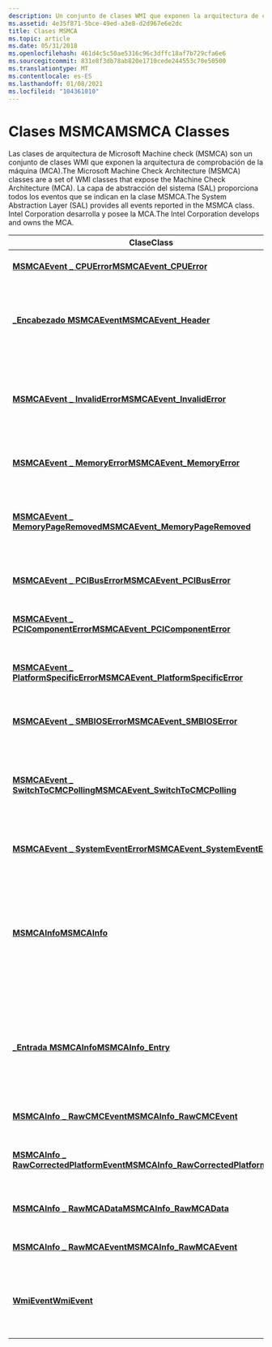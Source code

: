 ```yaml
---
description: Un conjunto de clases WMI que exponen la arquitectura de comprobación automática (MCA). La capa de abstracción del sistema (SAL) proporciona todos los eventos que se indican en la clase MSMCA. Intel Corporation desarrolla y posee la MCA.
ms.assetid: 4e35f871-5bce-49ed-a3e8-d2d967e6e2dc
title: Clases MSMCA
ms.topic: article
ms.date: 05/31/2018
ms.openlocfilehash: 461d4c5c50ae5316c96c3dffc18af7b729cfa6e6
ms.sourcegitcommit: 831e8f3db78ab820e1710cede244553c70e50500
ms.translationtype: MT
ms.contentlocale: es-ES
ms.lasthandoff: 01/08/2021
ms.locfileid: "104361010"
---
```

# <a name="msmca-classes"></a><span data-ttu-id="de539-105">Clases MSMCA</span><span class="sxs-lookup"><span data-stu-id="de539-105">MSMCA Classes</span></span>

<span data-ttu-id="de539-106">Las clases de arquitectura de Microsoft Machine check (MSMCA) son un conjunto de clases WMI que exponen la arquitectura de comprobación de la máquina (MCA).</span><span class="sxs-lookup"><span data-stu-id="de539-106">The Microsoft Machine Check Architecture (MSMCA) classes are a set of WMI classes that expose the Machine Check Architecture (MCA).</span></span> <span data-ttu-id="de539-107">La capa de abstracción del sistema (SAL) proporciona todos los eventos que se indican en la clase MSMCA.</span><span class="sxs-lookup"><span data-stu-id="de539-107">The System Abstraction Layer (SAL) provides all events reported in the MSMCA class.</span></span> <span data-ttu-id="de539-108">Intel Corporation desarrolla y posee la MCA.</span><span class="sxs-lookup"><span data-stu-id="de539-108">The Intel Corporation develops and owns the MCA.</span></span>



| <span data-ttu-id="de539-109">Clase</span><span class="sxs-lookup"><span data-stu-id="de539-109">Class</span></span>                                                                               | <span data-ttu-id="de539-110">Descripción</span><span class="sxs-lookup"><span data-stu-id="de539-110">Description</span></span>                                                                                            |
|-------------------------------------------------------------------------------------|--------------------------------------------------------------------------------------------------------|
| [<span data-ttu-id="de539-111">**MSMCAEvent \_ CPUError**</span><span class="sxs-lookup"><span data-stu-id="de539-111">**MSMCAEvent\_CPUError**</span></span>](msmcaevent-cpuerror.md)                                 | <span data-ttu-id="de539-112">Representa un evento de error de CPU.</span><span class="sxs-lookup"><span data-stu-id="de539-112">Represents a CPU error event.</span></span>                                                                          |
| [<span data-ttu-id="de539-113">**\_Encabezado MSMCAEvent**</span><span class="sxs-lookup"><span data-stu-id="de539-113">**MSMCAEvent\_Header**</span></span>](msmcaevent-header.md)                                     | <span data-ttu-id="de539-114">Representa el encabezado común que usan todas las clases MSMCAEvent.</span><span class="sxs-lookup"><span data-stu-id="de539-114">Represents the common header that all MSMCAEvent classes use.</span></span>                                          |
| [<span data-ttu-id="de539-115">**MSMCAEvent \_ InvalidError**</span><span class="sxs-lookup"><span data-stu-id="de539-115">**MSMCAEvent\_InvalidError**</span></span>](msmcaevent-invaliderror.md)                         | <span data-ttu-id="de539-116">Representa un error no válido de arquitectura de comprobación de memoria (MCA).</span><span class="sxs-lookup"><span data-stu-id="de539-116">Represents a Memory Check Architecture (MCA) invalid error.</span></span>                                            |
| [<span data-ttu-id="de539-117">**MSMCAEvent \_ MemoryError**</span><span class="sxs-lookup"><span data-stu-id="de539-117">**MSMCAEvent\_MemoryError**</span></span>](msmcaevent-memoryerror.md)                           | <span data-ttu-id="de539-118">Representa un evento de error de memoria MCA.</span><span class="sxs-lookup"><span data-stu-id="de539-118">Represents an MCA memory error event.</span></span>                                                                  |
| [<span data-ttu-id="de539-119">**MSMCAEvent \_ MemoryPageRemoved**</span><span class="sxs-lookup"><span data-stu-id="de539-119">**MSMCAEvent\_MemoryPageRemoved**</span></span>](msmcaevent-memorypageremoved.md)               | <span data-ttu-id="de539-120">Indica que el sistema operativo ha quitado una página física de memoria.</span><span class="sxs-lookup"><span data-stu-id="de539-120">Indicates that the operating system removed a physical page of memory.</span></span>                                 |
| [<span data-ttu-id="de539-121">**MSMCAEvent \_ PCIBusError**</span><span class="sxs-lookup"><span data-stu-id="de539-121">**MSMCAEvent\_PCIBusError**</span></span>](msmcaevent-pcibuserror.md)                           | <span data-ttu-id="de539-122">Representa un error de bus PCI de MCA.</span><span class="sxs-lookup"><span data-stu-id="de539-122">Represents an MCA PCI bus error.</span></span>                                                                       |
| [<span data-ttu-id="de539-123">**MSMCAEvent \_ PCIComponentError**</span><span class="sxs-lookup"><span data-stu-id="de539-123">**MSMCAEvent\_PCIComponentError**</span></span>](msmcaevent-pcicomponenterror.md)               | <span data-ttu-id="de539-124">Representa un error de componente PCI MCA.</span><span class="sxs-lookup"><span data-stu-id="de539-124">Represents an MCA PCI component error.</span></span>                                                                 |
| [<span data-ttu-id="de539-125">**MSMCAEvent \_ PlatformSpecificError**</span><span class="sxs-lookup"><span data-stu-id="de539-125">**MSMCAEvent\_PlatformSpecificError**</span></span>](msmcaevent-platformspecificerror.md)       | <span data-ttu-id="de539-126">Representa un error específico de la plataforma MCA.</span><span class="sxs-lookup"><span data-stu-id="de539-126">Represents an MCA platform-specific error.</span></span>                                                             |
| [<span data-ttu-id="de539-127">**MSMCAEvent \_ SMBIOSError**</span><span class="sxs-lookup"><span data-stu-id="de539-127">**MSMCAEvent\_SMBIOSError**</span></span>](msmcaevent-smbioserror.md)                           | <span data-ttu-id="de539-128">Representa un error del BIOS del sistema MCA.</span><span class="sxs-lookup"><span data-stu-id="de539-128">Represents an MCA system bios error.</span></span>                                                                   |
| [<span data-ttu-id="de539-129">**MSMCAEvent \_ SwitchToCMCPolling**</span><span class="sxs-lookup"><span data-stu-id="de539-129">**MSMCAEvent\_SwitchToCMCPolling**</span></span>](msmcaevent-switchtocmcpolling.md)             | <span data-ttu-id="de539-130">Indica que el control de comprobación de máquina corregido se ha cambiado a sondeo.</span><span class="sxs-lookup"><span data-stu-id="de539-130">Indicates that the corrected machine check handling is switched to polling.</span></span>                            |
| [<span data-ttu-id="de539-131">**MSMCAEvent \_ SystemEventError**</span><span class="sxs-lookup"><span data-stu-id="de539-131">**MSMCAEvent\_SystemEventError**</span></span>](msmcaevent-systemeventerror.md)                 | <span data-ttu-id="de539-132">Representa un error de evento del sistema MCA.</span><span class="sxs-lookup"><span data-stu-id="de539-132">Represents an MCA system event error.</span></span>                                                                  |
| [<span data-ttu-id="de539-133">**MSMCAInfo**</span><span class="sxs-lookup"><span data-stu-id="de539-133">**MSMCAInfo**</span></span>](msmcainfo.md)                                                      | <span data-ttu-id="de539-134">Clase base abstracta de la que se derivan todas las clases de datos del proveedor de la arquitectura de comprobación de equipo (MCA).</span><span class="sxs-lookup"><span data-stu-id="de539-134">Abstract base class from which all Machine Check Architecture (MCA) provider data classes are derived.</span></span> |
| [<span data-ttu-id="de539-135">**\_Entrada MSMCAInfo**</span><span class="sxs-lookup"><span data-stu-id="de539-135">**MSMCAInfo\_Entry**</span></span>](msmcainfo-entry.md)                                         | <span data-ttu-id="de539-136">Representa una entrada de información de MCA, corrección de máquina corregida (CMC) o error de plataforma corregida (CPE).</span><span class="sxs-lookup"><span data-stu-id="de539-136">Represents an MCA, Corrected Machine Check (CMC), or Corrected Platform Error (CPE) information entry.</span></span> |
| [<span data-ttu-id="de539-137">**MSMCAInfo \_ RawCMCEvent**</span><span class="sxs-lookup"><span data-stu-id="de539-137">**MSMCAInfo\_RawCMCEvent**</span></span>](msmcainfo-rawcmcevent.md)                             | <span data-ttu-id="de539-138">Contiene un evento CMC.</span><span class="sxs-lookup"><span data-stu-id="de539-138">Contains a CMC event.</span></span>                                                                                  |
| [<span data-ttu-id="de539-139">**MSMCAInfo \_ RawCorrectedPlatformEvent**</span><span class="sxs-lookup"><span data-stu-id="de539-139">**MSMCAInfo\_RawCorrectedPlatformEvent**</span></span>](msmcainfo-rawcorrectedplatformevent.md) | <span data-ttu-id="de539-140">Contiene un evento de plataforma corregido.</span><span class="sxs-lookup"><span data-stu-id="de539-140">Contains a Corrected Platform Event.</span></span>                                                                   |
| [<span data-ttu-id="de539-141">**MSMCAInfo \_ RawMCAData**</span><span class="sxs-lookup"><span data-stu-id="de539-141">**MSMCAInfo\_RawMCAData**</span></span>](msmcainfo-rawmcadata.md)                               | <span data-ttu-id="de539-142">Especifica los registros de MCA sin formato.</span><span class="sxs-lookup"><span data-stu-id="de539-142">Specifies the raw MCA logs.</span></span>                                                                            |
| [<span data-ttu-id="de539-143">**MSMCAInfo \_ RawMCAEvent**</span><span class="sxs-lookup"><span data-stu-id="de539-143">**MSMCAInfo\_RawMCAEvent**</span></span>](msmcainfo-rawmcaevent.md)                             | <span data-ttu-id="de539-144">Contiene un evento de MCA.</span><span class="sxs-lookup"><span data-stu-id="de539-144">Contains a MCA event.</span></span>                                                                                  |
| [<span data-ttu-id="de539-145">**WmiEvent**</span><span class="sxs-lookup"><span data-stu-id="de539-145">**WmiEvent**</span></span>](wmievent.md)                                                        | <span data-ttu-id="de539-146">Clase base abstracta de la que se derivan todas las clases de eventos de proveedor MCA.</span><span class="sxs-lookup"><span data-stu-id="de539-146">Abstract base class from which all MCA provider event classes are derived.</span></span>                             |



 

 

 



